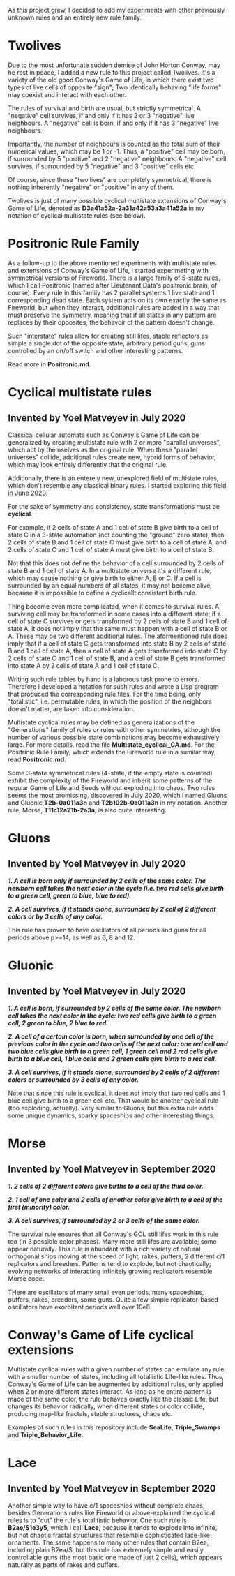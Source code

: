 As this project grew, I decided to add my experiments with other previously unknown rules and an entirely new rule family.

# Twolives

Due to the most unfortunate sudden demise of John Horton Conway, may he rest in peace, I added a new rule to this project called Twolives. It's a variety of the old good Conway's Game of Life, in which there exist two types of live cells of opposite "sign"; Two identically behaving "life forms" may coexist and interact with each other.

The rules of survival and birth are usual, but strictly symmetrical. 
A "negative" cell survives, if and only if it has 2 or 3 "negative" live neighbours.
A "negative" cell is born, if and only if it has 3 "negative" live neighbours.  

Importantly, the number of neighbours is counted as the total sum of their numerical values, which may be 1 or -1. 
Thus, a "positive" cell may be born, if surrounded by 5 "positive" and 2 "negative" neighbours.
A "negative" cell survives, if surrounded by 5 "negative" and 3 "positive" cells etc.

Of course, since these "two lives" are completely symmetrical, there is nothing inherently "negative" or "positive" in any of them.

Twolives is just of many possible cyclical multistate extensions of Conway's Game of Life, denoted as **D3a41a52a-2a31a42a53a3a41a52a** in my notation of cyclical multistate rules (see below).

# Positronic Rule Family

As a follow-up to the above mentioned experiments with multistate rules and extensions of Conway's Game of Life, I started experimeting with symmetrical versions of Fireworld. There is a large family of 5-state rules, which I call Positronic (named after Lieutenant Data's positronic brain, of course). Every rule in this family has 2 parallel systems 1 live state and 1 corresponding dead state. Each system acts on its own exactly the same as Fireworld, but when they interact, additional rules are added in a way that must preserve the symmetry, meaning that if all states in any pattern are replaces by their opposites, the behavoir of the pattern doesn't change.

Such "interstate" rules allow for creating still lifes, stable reflectors as simple a single dot of the opposite state, arbitrary period guns, guns controlled by an on/off switch and other interesting patterns.

Read more in **Positronic.md**.

# Cyclical multistate rules

## Invented by Yoel Matveyev in July 2020

Classical cellular automata such as Conway's Game of Life can be generalized by creating multistate rule with 2 or more "parallel universes", which act by themselves as the original rule. When these "parallel universes" collide, additional rules create new, hybrid forms of behavior, which may look entirely differently that the original rule. 

Additionally, there is an enterely new, unexplored field of multistate rules, which don't resemble any classical binary rules. I started exploring this field in June 2020. 

For the sake of symmetry and consistency, state transformations must be **cyclical**. 

For example, if 2 cells of state A and 1 cell of state B give birth to a cell of state C in a 3-state automation (not counting the "ground" zero state), 
then 2 cells of state B and 1 cell of state C must give birth to a cell of state A, and 2 cells of state C and 1 cell of state A must give birth to a cell of state B.

Not that this does not define the behavior of a cell surrounded by 2 cells of state B and 1 cell of state A. In a multistate universe it's a different rule, which may cause nothing or give birth to either A, B or C. If a cell is surrounded by an equal numbers of all states, it may not become alive, because it is impossible to define a cyclicallt consistent birth rule.

Thing become even more complicated, when it comes to survival rules. A surviving cell may be transformed in some cases into a different state; if a cell of state C survives or gets transformed by 2 cells of state B and 1 cell of state A, it does not imply that the same must happen with a cell of state B or A. These may be two different additional rules. The aformentioned rule does imply that if a cell of state C gets transformed into state B by 2 cells of state B and 1 cell of state A, then a cell of state A gets transformed into state C by 2 cells of state C and 1 cell of state B, and a cell of state B gets transformed into state A by 2 cells of state A and 1 cell of state C.

Writing such rule tables by hand is a laborous task prone to errors. Therefore I developed a notation for such rules and wrote a Lisp program that produced the corresponding rule files. For the time being, only "totalistic", i.e. permutable rules, in which the position of the neighbors doesn't matter, are taken into consideration.

Multistate cyclical rules may be defined as generalizations of the "Generations" family of rules or rules with other symmetries, although the number of various possible state combinations may become exhaustively large. For more details, read the file **Multistate_cyclical_CA.md**. For the Positrinic Rule Family, which extends the Fireworld rule in a sumilar way, read **Positronic.md**.

Some 3-state symmetrical rules (4-state, if the empty state is counted) exhibit the complexity of the Fireworld and inherit some patterns of the regular Game of Life and Seeds without exploding into chaos. Two rules seems the most promissing, discovered in July 2020, which I named Gluons and Gluonic,**T2b-0a011a3n** and **T2b102b-0a011a3n** in my notation. Another rule, Morse, **T11c12a21b-2a3a**, is also quite interesting.

# Gluons

## Invented by Yoel Matveyev in July 2020

***1. A cell is born only if surrounded by 2 cells of the same color. The newborn cell takes the next color in the cycle (i.e. two red cells give birth to a green cell, green to blue, blue to red).***

***2. A cell survives, if it stands alone, surrounded by 2 cell of 2 different colors or by 3 cells of any color.***

This rule has proven to have oscillators of all periods and guns for all periods above p>=14, as well as 6, 8 and 12.

# Gluonic

## Invented by Yoel Matveyev in July 2020

***1. A cell is born, if surrounded by 2 cells of the same color. The newborn cell takes the next color in the cycle: two red cells give birth to a green cell, 2 green to blue, 2 blue to red.***

***2. A cell of a certain color is born, when surrounded by one cell of the previous color in the cycle and two cells of the next color: one red cell and two blue cells give birth to a green cell, 1 green cell and 2 red cells give birth to a blue cell, 1 blue cells and 2 green cells give birth to a red cell.***

***3. A cell survives, if it stands alone, surrounded by 2 cells of 2 different colors or surrounded by 3 cells of any color.***

Note that since this rule is cyclical, it does not imply that two red cells and 1 blue cell give birth to a green cell etc. That would be another cyclical rule (too exploding, actually). Very similar to Gluons, but this extra rule adds some unique dynamics, sparky spaceships and other interesting things.

# Morse

## Invented by Yoel Matveyev in September 2020

***1. 2 cells of 2 different colors give births to a cell of the third color.***

***2. 1 cell of one color and 2 cells of another color give birth to a cell of the first (minority) color.***

***3. A cell survives, if surrounded by 2 or 3 cells of the same color.***

The survival rule ensures that all Conway's GOL still lifes work in this rule too (in 3 possible color phases). Many more still lifes are available; some appear naturally. This rule is abundant with a rich variety of natural orthogonal ships moving at the speed of light, rakes, puffers, 2 different c/1 replicators and breeders. Patterns tend to explode, but not chaotically; evolving networks of interacting infinitely growing replicators resemble Morse code.

THere are oscillators of many small even periods, many spaceships, puffers, rakes, breeders, some guns. Quite a few simple replicator-based oscillators have exorbitant periods well over 10e8.

# Conway's Game of Life cyclical extensions

Multistate cyclical rules with a given number of states can emulate any rule with a smaller number of states, including all totallistic Life-like rules. Thus, Conway's Game of Life can be augmented by additional rules, only applied when 2 or more different states interact. As long as he entire pattern is made of the same color, the rule behaves exactly like the classic Life, but changes its behavior radically, when different states or color collide, producing map-like fractals, stable structures, chaos etc. 

Examples of such rules in this repository include **SeaLife**, **Triple_Swamps** and **Triple_Behavior_Life**.

# Lace

## Invented by Yoel Matveyev in September 2020

Another simple way to have c/1 spaceships without complete chaos, besides Generations rules like Fireworld or above-explained the cyclical rules is to "cut" the rule's totalitistic behavior. One such rule is **B2ae/S1e3y5**, which I call **Lace**, because it tends to explode into infinite, but not chaotic fractal structures that resemble sophisticated lace-like ornaments. The same happens to many other rules that contain B2ea, including plain B2ea/S, but this rule has extremely simple and easily controllable guns (the most basic one made of just 2 cells), which appears naturally as parts of rakes and puffers.
